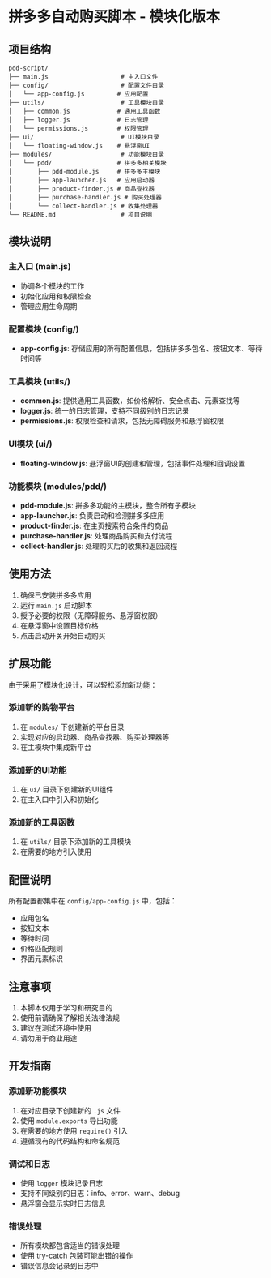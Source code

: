 # 拼多多自动购买脚本 - 模块化版本

## 项目结构

```
pdd-script/
├── main.js                    # 主入口文件
├── config/                    # 配置文件目录
│   └── app-config.js         # 应用配置
├── utils/                     # 工具模块目录
│   ├── common.js             # 通用工具函数
│   ├── logger.js             # 日志管理
│   └── permissions.js        # 权限管理
├── ui/                        # UI模块目录
│   └── floating-window.js    # 悬浮窗UI
├── modules/                   # 功能模块目录
│   └── pdd/                  # 拼多多相关模块
│       ├── pdd-module.js     # 拼多多主模块
│       ├── app-launcher.js   # 应用启动器
│       ├── product-finder.js # 商品查找器
│       ├── purchase-handler.js # 购买处理器
│       └── collect-handler.js # 收集处理器
└── README.md                  # 项目说明
```

## 模块说明

### 主入口 (main.js)
- 协调各个模块的工作
- 初始化应用和权限检查
- 管理应用生命周期

### 配置模块 (config/)
- **app-config.js**: 存储应用的所有配置信息，包括拼多多包名、按钮文本、等待时间等

### 工具模块 (utils/)
- **common.js**: 提供通用工具函数，如价格解析、安全点击、元素查找等
- **logger.js**: 统一的日志管理，支持不同级别的日志记录
- **permissions.js**: 权限检查和请求，包括无障碍服务和悬浮窗权限

### UI模块 (ui/)
- **floating-window.js**: 悬浮窗UI的创建和管理，包括事件处理和回调设置

### 功能模块 (modules/pdd/)
- **pdd-module.js**: 拼多多功能的主模块，整合所有子模块
- **app-launcher.js**: 负责启动和检测拼多多应用
- **product-finder.js**: 在主页搜索符合条件的商品
- **purchase-handler.js**: 处理商品购买和支付流程
- **collect-handler.js**: 处理购买后的收集和返回流程

## 使用方法

1. 确保已安装拼多多应用
2. 运行 `main.js` 启动脚本
3. 授予必要的权限（无障碍服务、悬浮窗权限）
4. 在悬浮窗中设置目标价格
5. 点击启动开关开始自动购买

## 扩展功能

由于采用了模块化设计，可以轻松添加新功能：

### 添加新的购物平台
1. 在 `modules/` 下创建新的平台目录
2. 实现对应的启动器、商品查找器、购买处理器等
3. 在主模块中集成新平台

### 添加新的UI功能
1. 在 `ui/` 目录下创建新的UI组件
2. 在主入口中引入和初始化

### 添加新的工具函数
1. 在 `utils/` 目录下添加新的工具模块
2. 在需要的地方引入使用

## 配置说明

所有配置都集中在 `config/app-config.js` 中，包括：
- 应用包名
- 按钮文本
- 等待时间
- 价格匹配规则
- 界面元素标识

## 注意事项

1. 本脚本仅用于学习和研究目的
2. 使用前请确保了解相关法律法规
3. 建议在测试环境中使用
4. 请勿用于商业用途

## 开发指南

### 添加新功能模块
1. 在对应目录下创建新的 `.js` 文件
2. 使用 `module.exports` 导出功能
3. 在需要的地方使用 `require()` 引入
4. 遵循现有的代码结构和命名规范

### 调试和日志
- 使用 `logger` 模块记录日志
- 支持不同级别的日志：info、error、warn、debug
- 悬浮窗会显示实时日志信息

### 错误处理
- 所有模块都包含适当的错误处理
- 使用 try-catch 包装可能出错的操作
- 错误信息会记录到日志中
